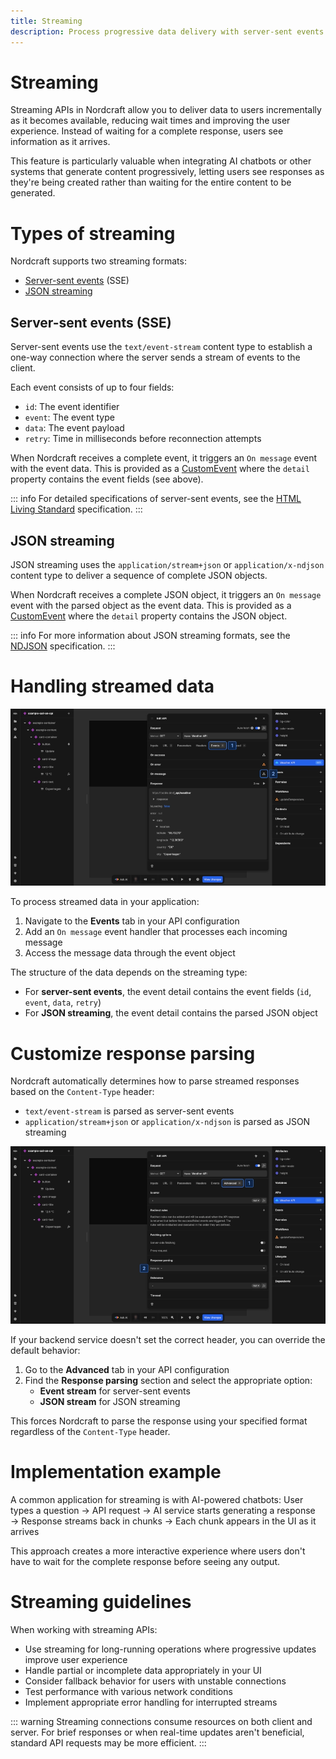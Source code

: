 ```yaml
---
title: Streaming
description: Process progressive data delivery with server-sent events and JSON streaming to create responsive interfaces for real-time content updates.
---
```


# Streaming
Streaming APIs in Nordcraft allow you to deliver data to users incrementally as it becomes available, reducing wait times and improving the user experience. Instead of waiting for a complete response, users see information as it arrives.

This feature is particularly valuable when integrating AI chatbots or other systems that generate content progressively, letting users see responses as they're being created rather than waiting for the entire content to be generated.

# Types of streaming
Nordcraft supports two streaming formats:
- [Server-sent events](#server-sent-events) (SSE) 
- [JSON streaming](#json-streaming)

## Server-sent events (SSE)
Server-sent events use the `text/event-stream` content type to establish a one-way connection where the server sends a stream of events to the client.

Each event consists of up to four fields:
- `id`: The event identifier
- `event`: The event type
- `data`: The event payload
- `retry`: Time in milliseconds before reconnection attempts

When Nordcraft receives a complete event, it triggers an `On message` event with the event data. This is provided as a [CustomEvent](https://developer.mozilla.org/en-US/docs/Web/API/CustomEvent/CustomEvent) where the `detail` property contains the event fields (see above).

::: info
For detailed specifications of server-sent events, see the [HTML Living Standard](https://html.spec.whatwg.org/multipage/server-sent-events.html) specification.
:::

## JSON streaming
JSON streaming uses the `application/stream+json` or `application/x-ndjson` content type to deliver a sequence of complete JSON objects.

When Nordcraft receives a complete JSON object, it triggers an `On message` event with the parsed object as the event data. This is provided as a [CustomEvent](https://developer.mozilla.org/en-US/docs/Web/API/CustomEvent/CustomEvent) where the `detail` property contains the JSON object.

::: info
For more information about JSON streaming formats, see the [NDJSON](https://github.com/ndjson/ndjson-spec) specification.
:::

# Handling streamed data

![Process streamed data|16/9](process-streamed-data.webp)

To process streamed data in your application:
1. Navigate to the **Events** tab in your API configuration
2. Add an `On message` event handler that processes each incoming message
3. Access the message data through the event object

The structure of the data depends on the streaming type:
- For **server-sent events**, the event detail contains the event fields (`id`, `event`, `data`, `retry`)
- For **JSON streaming**, the event detail contains the parsed JSON object

# Customize response parsing
Nordcraft automatically determines how to parse streamed responses based on the `Content-Type` header:
- `text/event-stream` is parsed as server-sent events
- `application/stream+json` or `application/x-ndjson` is parsed as JSON streaming

![Parse response|16/9](parse-response.webp)

If your backend service doesn't set the correct header, you can override the default behavior:
1. Go to the **Advanced** tab in your API configuration
2. Find the **Response parsing** section and select the appropriate option:
   - **Event stream** for server-sent events
   - **JSON stream** for JSON streaming

This forces Nordcraft to parse the response using your specified format regardless of the `Content-Type` header.

# Implementation example
A common application for streaming is with AI-powered chatbots:
User types a question → API request → AI service starts generating a response → Response streams back in chunks → Each chunk appears in the UI as it arrives

This approach creates a more interactive experience where users don't have to wait for the complete response before seeing any output.

# Streaming guidelines
When working with streaming APIs:
- Use streaming for long-running operations where progressive updates improve user experience
- Handle partial or incomplete data appropriately in your UI
- Consider fallback behavior for users with unstable connections
- Test performance with various network conditions
- Implement appropriate error handling for interrupted streams

::: warning
Streaming connections consume resources on both client and server. For brief responses or when real-time updates aren't beneficial, standard API requests may be more efficient.
:::